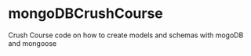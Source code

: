 # mongoDBCrushCourse
Crush Course code on how to create models and schemas with mogoDB and mongoose
